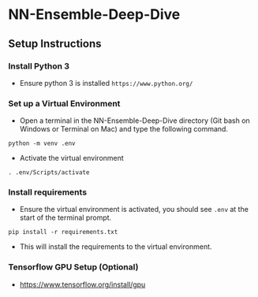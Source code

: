 # NN-Ensemble-Deep-Dive

## Setup Instructions

### Install Python 3
- Ensure python 3 is installed `https://www.python.org/`

### Set up a Virtual Environment
- Open a terminal in the NN-Ensemble-Deep-Dive directory (Git bash on Windows or Terminal on Mac)
and type the following command.
```
python -m venv .env
```
- Activate the virtual environment
```
. .env/Scripts/activate
```

### Install requirements
- Ensure the virtual environment is activated, you should see `.env` at the start of the terminal prompt.
```
pip install -r requirements.txt
```
- This will install the requirements to the virtual environment.

### Tensorflow GPU Setup (Optional)
- https://www.tensorflow.org/install/gpu

